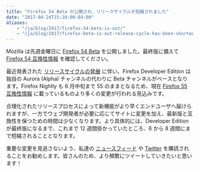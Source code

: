 ```yaml
---
title: "Firefox 54 Beta が公開され、リリースサイクルが短縮されました"
date: "2017-04-24T15:10:00-04:00"
aliases:
    - "/ja/blog/2017/firefox-54-beta-is-out/"
    - "/ja/blog/2017/firefox-beta-is-out-release-cycle-has-been-shortened/"
---
```

Mozilla は先週金曜日に [Firefox 54 Beta](https://www.mozilla.org/firefox/channel/desktop/) を公開しました。最終版に備えて [Firefox 54 互換性情報](https://www.fxsitecompat.com/ja/versions/54/) を確認してください。

最近発表された [リリースサイクルの発展](https://hacks.mozilla.org/2017/04/simplifying-firefox-release-channels/) に伴い、Firefox Developer Edition は独自の Aurora (Alpha) チャンネルの代わりに Beta チャンネルがベースとなります。Firefox Nightly も 6 月中旬まで 55 のままとなるため、現在 [Firefox 55 互換性情報](https://www.fxsitecompat.com/ja/versions/55/) に載っているものより多くの変更が行われる見込みです。

合理化されたリリースプロセスによって新機能がより早くエンドユーザへ届けられますが、一方でウェブ開発者が必要に応じてサイトに変更を加え、最新版と互換性を保つための時間は少なくなります。より具体的には、Developer Edition が最終版になるまで、これまで 12 週間掛かっていたところ、6 から 8 週間にまで短縮されることとなります。

重要な変更を見逃さないよう、私達の [ニュースフィード](https://www.fxsitecompat.com/ja/index.xml) や [Twitter](https://twitter.com/FxSiteCompat) を購読されることをお勧めします。皆さんのため、より頻繁にツイートしていきたいと思います！
